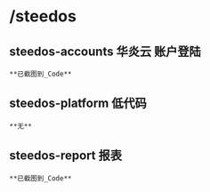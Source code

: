 # /steedos

## steedos-accounts 华炎云 账户登陆

    **已截图到_Code**

## steedos-platform 低代码

    **无**

## steedos-report 报表

    **已截图到_Code**
